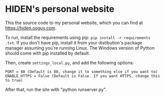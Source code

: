 # HIDEN's personal website
This the source code to my personal website, which you can find at https://hiden.ooguy.com.

To run, install the requirements using pip: `pip install -r requirements .txt`. If you don't have pip, install it from your distibution's package manager assuming you're running Linux. The Windows version of Python should come with pip installed by default.

Then, create `settings_local.py`, and add the following options:

```
PORT = 80 (Default is 80, change it to something else if you want to)
ENABLE_HTTPS = False (Default is False. If you want HTTPS, change this to true)
```

After that, run the site with "python runserver.py".
